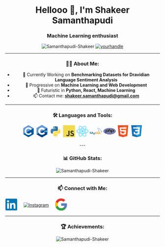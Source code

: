 <div align="center">

<h1>Hellooo 👋, I'm Shakeer Samanthapudi</h1>

### Machine Learning enthusiast

<p>
  <img src="https://komarev.com/ghpvc/?username=Samanthapudi-Shakeer&label=Profile%20Views&color=0e75b6&style=flat" alt="Samanthapudi-Shakeer" />
  <a href="https://www.linkedin.com/in/shakeer-samanthapudi/">
    <img src="https://img.shields.io/badge/LinkedIn-Follow-blue?logo=linkedin&style=for-the-badge" alt="yourhandle" />

  </a>
</p>

---

### 👨‍💻 About Me:
- 🔭 Currently Working on **Benchmarking Datasets for Dravidian Language Sentiment Analysis**
- 🌱 Progressive on **Machine Learning and Web Development**
- 💬 Futuristic in **Python, React, Machine Learning**
- 📫 Contact me: **[shakeer.samanthapudi@gmail.com](mailto:shakeer.samanthapudi@gmail.com)**

---

### 🛠️ Languages and Tools:
<p align="center"> 
  <!-- C -->
  <img src="https://raw.githubusercontent.com/devicons/devicon/master/icons/c/c-original.svg" alt="C" width="40" height="40"/> 

  <!-- C++ -->
  <img src="https://raw.githubusercontent.com/devicons/devicon/master/icons/cplusplus/cplusplus-original.svg" alt="C++" width="40" height="40"/>

  <!-- Python -->
  <img src="https://raw.githubusercontent.com/devicons/devicon/master/icons/python/python-original.svg" alt="Python" width="40" height="40"/>

  <!-- JavaScript -->
  <img src="https://raw.githubusercontent.com/devicons/devicon/master/icons/javascript/javascript-original.svg" alt="JavaScript" width="40" height="40"/>

  <!-- React -->
  <img src="https://raw.githubusercontent.com/devicons/devicon/master/icons/react/react-original.svg" alt="React" width="40" height="40"/>

  <!-- MySQL -->
  <img src="https://raw.githubusercontent.com/devicons/devicon/master/icons/mysql/mysql-original-wordmark.svg" alt="MySQL" width="40" height="40"/>

  <!-- PHP -->
  <img src="https://raw.githubusercontent.com/devicons/devicon/master/icons/php/php-original.svg" alt="PHP" width="40" height="40"/>

  <!-- HTML -->
  <img src="https://raw.githubusercontent.com/devicons/devicon/master/icons/html5/html5-original.svg" alt="HTML" width="40" height="40"/>

  <!-- CSS -->
  <img src="https://raw.githubusercontent.com/devicons/devicon/master/icons/css3/css3-original.svg" alt="CSS" width="40" height="40"/>
</p>
---

### 📊 GitHub Stats:

<!--<p align="center">-
  <img src="https://github-readme-stats.vercel.app/api?username=Samanthapudi-Shakeer&show_icons=true&theme=radical" alt="Samanthapudi-Shakeer" />
</p>-->

<p align="center">
  <img src="https://github-readme-stats.vercel.app/api/top-langs/?username=Samanthapudi-Shakeer&layout=compact&theme=radical" alt="Samanthapudi-Shakeer" />
</p>

---

### 📫 Connect with Me:
<p align="center" style="display: flex; align-items: center;">
  <!-- LinkedIn -->
  <a href="https://linkedin.com/in/shakeer-samanthapudi/" target="blank" style="margin-right: 20px;">
    <img src="https://raw.githubusercontent.com/devicons/devicon/master/icons/linkedin/linkedin-original.svg" alt="LinkedIn" height="40" width="40" />
  </a>

  <!-- Instagram -->
  <a href="https://instagram.com/sriram_s27" target="blank" style="margin-right: 20px;">
    <img src="https://upload.wikimedia.org/wikipedia/commons/a/a5/Instagram_icon.png" alt="Instagram" height="40" width="40" />
  </a>

  <!-- Email -->
  <a href="mailto:samanthapudi.shakeer@gmail.com">
    <img src="https://raw.githubusercontent.com/devicons/devicon/master/icons/google/google-original.svg" alt="Email" height="40" width="40" />
  </a>
</p>

---

### 🏆 Achievements:

<p align="center">
  <img src="https://github-profile-trophy.vercel.app/?username=Samanthapudi-Shakeer&theme=onedark" alt="Samanthapudi-Shakeer" />
</p>

</div>
